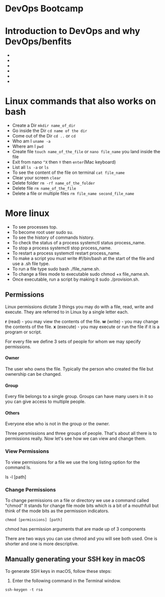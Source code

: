 # DevOps Bootcamp

# Introduction to DevOps and why DevOps/benfits
-
-
-
-
-
-

# Linux commands that also works on bash
- Create a Dir `mkdir name_of_dir`
- Go inside the Dir `cd name of the dir`
- Come out of the Dir `cd ..` or ``cd``
- Who am I `uname -a`
- Where am I `pwd`
- Create file `touch name_of_the_file` or `nano file_name` you land inside the file
- Exit from nano `^X` then `Y` then `enter`(Mac keyboard)
- List all `ls -a` or `ls`
- To see the content of the file on terminal `cat file_name`
- Clear your screen `clear`
- Delete folder `rm -rf name_of_the_folder`
- Delete file `rm name_of_the_file`
- Delete a file or multiple files `rm file_name second_file_name`

# More linux
- To see processes top.
- To become root user sudo su.
- To see the history of commands history.
- To check the status of a process systemctl status process_name.
- To stop a process systemctl stop process_name.
- To restart a process systemctl restart process_name.
- To make a script you must write #!/bin/bash at the start of the file and use a .sh file type.
- To run a file type sudo bash ./file_name.sh.
- To change a files mode to executable sudo chmod +x file_name.sh.
- Once executable, run a script by making it sudo ./provision.sh.

## Permissions



Linux permissions dictate 3 things you may do with a file, read, write and execute. They are referred to in Linux by a single letter each.



__r__ (read) - you may view the contents of the file.
__w__ (write) - you may change the contents of the file.
__x__ (execute) - you may execute or run the file if it is a program or script.



For every file we define 3 sets of people for whom we may specify permissions.



#### Owner



The user who owns the file. Typically the person who created the file but ownership can be changed.



#### Group



Every file belongs to a single group. Groups can have many users in it so you can give access to multiple people.



#### Others



Everyone else who is not in the group or the owner.




Three persmissions and three groups of people. That's about all there is to permissions really. Now let's see how we can view and change them.



### View Permissions



To view permissions for a file we use the long listing option for the command ls.



ls -l [path]



### Change Permissions



To change permissions on a file or directory we use a command called "chmod" It stands for change file mode bits which is a bit of a mouthfull but think of the mode bits as the permission indicators.



```
chmod [permissions] [path]
```



chmod has permission arguments that are made up of 3 components



There are two ways you can use chmod and you will see both used. One is shorter and one is more descriptive.

## Manually generating your SSH key in macOS
To generate SSH keys in macOS, follow these steps:

1. Enter the following command in the Terminal window.
 ```
 ssh-keygen -t rsa
 ```
